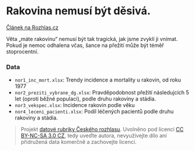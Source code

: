 # Rakovina nemusí být děsivá.

[Článek na Rozhlas.cz](http://www.rozhlas.cz/zpravy/data/_zprava/rakovina-nemusi-byt-desiva-podivejte-se-jaka-je-prognoza-u-konkretnich-diagnoz--1527501)

Věta „máte rakovinu“ nemusí být tak tragická, jak jsme zvyklí ji vnímat. Pokud je nemoc odhalena včas, šance na přežití může být téměř stoprocentní.

### Data

* `nor1_inc_mort.xlsx`: Trendy incidence a mortality u rakovin, od roku 1977
* `nor2_preziti_vybrane_dg.xlsx`: Pravděpodobnost přežití následujcích 5 let (oproti běžné populaci), podle druhu rakoviny a stádia.
* `nor3_vekspec.xlsx`: Incidence rakovin podle věku
* `nor4_leceni_pacienti.xlsx`: Podíl léčených pacientů podle druhu rakoviny a stádia.

> Projekt [datové rubriky Českého rozhlasu](http://www.rozhlas.cz/zpravy/data/). Uvolněno pod licencí [CC BY-NC-SA 3.0 CZ](http://creativecommons.org/licenses/by-nc-sa/3.0/cz/), tedy uveďte autora, nevyužívejte dílo ani přidružená data komerčně a zachovejte licenci.
